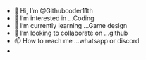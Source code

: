 - 👋 Hi, I’m @Githubcoder11th
- 👀 I’m interested in ...Coding
- 🌱 I’m currently learning ...Game design
- 💞️ I’m looking to collaborate on ...github
- 📫 How to reach me ...whatsapp or discord
- 

<!---
Githubcoder11th/Githubcoder11th is a ✨ special ✨ repository because its `README.md` (this file) appears on your GitHub profile.
You can click the Preview link to take a look at your changes.
--->
